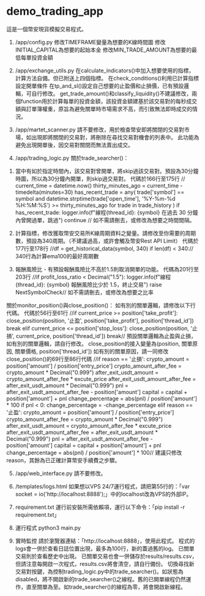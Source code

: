 # demo_trading_app
這是一個幣安現貨模擬交易程式。

1. /app/config.py
修改TIMEFRAME變量為想要的K線時間圖
修改INITIAL_CAPITAL為想要的起始本金
修改MIN_TRADE_AMOUNT為想要的最低每單投資金額

2. /app/exchange_utils.py
在calculate_indicators()中加入想要使用的指標，計算方法自備。但已附送上四個指標。
在check_conditions()利用已計算指標設定開單條件
在tp_and_sl()設定自己想要的止盈價和止損價，已有預設邏輯，可自行修改。
get_trade_amount()和classify_liquidity()不建議修改，兩個function用於計算每單的投資金額，該投資金額建基於該交易對的每秒成交額與訂單簿權重，原旨為避免關單時市場需求不高，而引致無法即時成交的情況。

3. /app/martet_scanner.py
請不要修改，用於檢查幣安即將關閉的交易對市場，如出現即將關閉的交易對，將刪除在尋找交易對機會的列表中。
此功能為避免出現開單後，因交易對關閉而無法賣出成交。

4. /app/trading_logic.py
關於trade_searcher()：
1) 當中有如於指定時間內，該交易對曾開單，將skip過該交易對。預設為30分鐘時圖，所以為30分鐘內開單，則skip過交易對。
代碼於166行至175行
// current_time = datetime.now()
thirty_minutes_ago = current_time - timedelta(minutes=30)
has_recent_trade = any(
    trade['symbol'] == symbol and 
    datetime.strptime(trade['open_time'], '%Y-%m-%d %H:%M:%S') >= thirty_minutes_ago
    for trade in trade_history
)
if has_recent_trade:
    logger.info(f"線程{thread_id}: {symbol} 在過去 30 分鐘內曾開過單，跳過")
    continue //
如不需請刪去，或修改為想要之時間間隔。

2) 計算指標，修改獲取幣安交易所K線周期資料之變量。請修改至你需要的周期數，預設為340周期。（不建議過高，或許會觸及幣安Rest API Limit）
代碼於177行至178行
//df = get_historical_data(symbol, 340)
if len(df) < 340://
340行為計算ema100的最好周期數

3) 報酬風險比 - 有預設報酬風險比不高於1.5則取消開單的功能。
代碼為201行至203行
//if profit_loss_ratio < Decimal("1.5"):
logger.info(f"線程{thread_id}: {symbol} 報酬風險比少於 1.5，終止交易")
raise NextSymbolCheck//
如不需請刪去，或修改為想要之比率

關於monitor_position()與close_position()：
如有別的關單邏輯，請修改以下行代碼。
代碼於56行至61行
//if current_price >= position['take_profit']:
close_position(position, '止盈', position['take_profit'], position['thread_id'])
break
elif current_price <= position['stop_loss']:
close_position(position, '止損', current_price, position['thread_id'])
break//
預設關單邏輯為止盈與止損，如有別的關單邏輯，請自行修改。
close_position的接入變量為(position, 關單原因, 關單價格, position['thread_id'])
如有別的關單原因，請一同修改close_position()的69行至86行代碼
//if reason == '止損':
crypto_amount = position['amount'] / position['entry_price']
crypto_amount_after_fee = crypto_amount * Decimal("0.999")
after_exit_usdt_amount = crypto_amount_after_fee * excute_price
after_exit_usdt_amount_after_fee = after_exit_usdt_amount * Decimal("0.999")
pnl = after_exit_usdt_amount_after_fee - position['amount']
capital = capital + position['amount'] + pnl
change_percentage = abs(pnl) / position['amount'] * 100
if pnl < 0:
change_percentage = -change_percentage
elif reason == '止盈':
crypto_amount = position['amount'] / position['entry_price']
crypto_amount_after_fee = crypto_amount * Decimal("0.999")
after_exit_usdt_amount = crypto_amount_after_fee * excute_price
after_exit_usdt_amount_after_fee = after_exit_usdt_amount * Decimal("0.999")
pnl = after_exit_usdt_amount_after_fee - position['amount']
capital = capital + position['amount'] + pnl
change_percentage = abs(pnl) / position['amount'] * 100//
建議只修改reason，其餘為已正確計算幣安手續費之步驟。

5. /app/web_interface.py
請不要修改。

6. /templates/logs.html
如果想以VPS 24/7運行程式，請把第55行的：「var socket = io('http://localhost:8888');」中的localhost改為VPS的外部IP。

7. requirement.txt
運行前安裝所需依賴項，運行以下命令：「pip install -r requirement.txt」

8. 運行程式
python3 main.py

9. 實時監控
請於瀏覽器連結：「http://localhost:8888」，使用此程式。
程式的logs會一併於查看日誌位置出現，最多為100行，新的蓋過舊的log。
已關單交易則於查看歷史中出現。
已關單交易也會一併儲存於results/results.csv，但請注意每開啟一次程式，results.csv將會清空，請自行備份。
切換尋找新交易對按鍵，為控制trading_logic.py中的trade_searcher()。如狀態為disabled，將不開啟新的trade_searcher()之線程。舊的已開單線程仍然運作，直至關單為至。如trade_searcher()的線程為零，將會開啟新線程。
